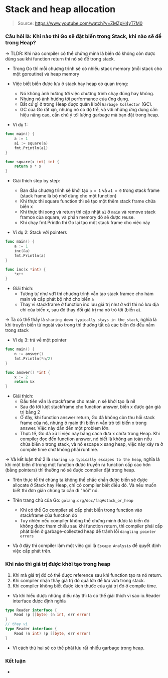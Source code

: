 # Stack and heap allocation

> Source: https://www.youtube.com/watch?v=ZMZpH4yT7M0

### Câu hỏi là: Khi nào thì Go sẽ đặt biến trong Stack, khi nào sẽ để trong Heap?

-> TLDR: Khi nào compiler có thể chứng minh là biến đó không còn được dùng sau khi function return thì nó sẽ để trong stack.

- Trong Go thì mỗi chương trình sẽ có nhiều stack memory (mỗi stack cho một goroutine) và heap memory

- Việc biết biến được lưu ở stack hay heap có quan trọng:
	- Nó không ảnh hưởng tới việc chương trình chạy đúng hay không.
	- Nhưng nó ảnh hưởng tới performance của ứng dụng.
	- Bất cứ gì ở trong Heap được quản lí bởi `Garbage Collector` (GC).
	- GC của Go rất xịn, nhưng nó có độ trễ, và với những ứng dụng cần hiệu năng cao, cần chú ý tới lượng garbage mà bạn đặt trong heap.
	
- Ví dụ 1:
```go
func main() {
	a := 1
	a1 := square(a)
	fmt.Println(a1)
}

func square(x int) int {
	return x * x
}
```
- Giải thích step by step:
	- Ban đầu chương trình sẽ khởi tạo `a = 1` và `a1 = 0` trong stack frame (stack frame là bộ nhớ dùng cho một function)
	- Khi thực thi square function thì sẽ tạo một thêm stack frame chứa biến x
	- Khi thực thi xong và return thì cập nhật `a1` ở `main` và remove stack framce của square, và phần memory đó sẽ được reuse.
	- Khi chạy fmt.Println thì Go lại tạo một stack frame cho việc này

- Ví dụ 2: Stack với pointers
```go
func main() {
	a := 1
	inc(&a)
	fmt.Println(a)
}

func inc(x *int) {
	*x++
}
```
- Giải thích:
	- Tương tự như vd1 thì chương trình vẫn tạo stack framce cho hàm main và cấp phát bộ nhớ cho biến `a`
	- Thay vì stackframe ở function inc lưu giá trị như ở vd1 thì nó lưu địa chỉ của biến x, sau đó thay đổi giá trị mà nó trỏ tới (biến a).

-> Ta có thể thấy là `sharing down typically stays in the stack`, nghĩa là khi truyền biến từ ngoài vào trong thì thường tất cả các biến đó đều nằm trong stack

- Ví dụ 3: trả về một pointer
```go
func main() {
	n := answer()
	fmt.Println(*n/2)
}

func answer() *int {
	x := 2
	return &x
}
```
- Giải thích:
	- Đầu tiên vẫn là stackframe cho main, n sẽ khởi tạo là nil
	- Sau đó tới lượt stackframe cho function answer, biến x được gán giá trị bằng 2
	- Ở đây, khi function answer return, Go đã không còn thu hồi stack frame của nó, nhưng ở main thì biến n vẫn trỏ tới biến x trong answer. Việc này dẫn đến một problem lớn.
	- Thực tế, Go đã xử lí việc này bằng cách đưa x chứa trong Heap. Khi compiler đọc đến function answer, nó biết là không an toàn nếu chứa biến x trong stack, và nó escape x sang heap, việc này xảy ra ở compile time chứ không phải runtime.
	
-> Và kết luận thứ 2 là `sharing up typically escapes to the heap`, nghĩa là khi một biến ở trong một function được truyền ra function cấp cao hơn (bằng pointers) thì thường nó sẽ được compiler đặt trong heap.

- Trên thực tế thì chúng ta không thể chắc chắn được biến sẽ được allocate ở Stack hay Heap, chỉ có compiler biết điều đó. Và nếu muốn biết thì đơn giản chúng ta cần đi "hỏi" nó.

- Trên trang chủ của Go: `golang.org/doc/faq#stack_or_heap`
	- Khi có thể Go compiler sẽ cấp phát biến trong function vào stackframe của function đó
	- Tuy nhiên nếu compiler không thể chứng minh được là biến đó không được tham chiếu sau khi function return, thì compiler phải cấp phát biến ở garbage-collected heap để tránh lỗi `dangling pointer errors`
	
- Và ở đây thì compiler làm một việc gọi là `Escape Analysis` để quyết định việc cấp phát trên.

### Khi nào thì giá trị được khởi tạo trong heap
1. Khi mà giá trị đó có thể được reference sau khi function tạo ra nó return.
2. Khi compiler nhận thấy giá trị đó quá lớn để lưu vừa trong stack.
3. Khi compiler không biết được kích thước của giá trị đó ở compile time.

- Và khi hiểu được những điều này thì ta có thể giải thích vì sao io.Reader interface được định nghĩa
```go
type Reader interface {
	Read (p []byte) (n int, err error)
}
// thay vì
type Reader interface {
	Read (n int) (p []byte, err error)
}
```
- Vì cách thứ hai sẽ có thể phải lưu rất nhiều garbage trong heap.

### Kết luận
-  